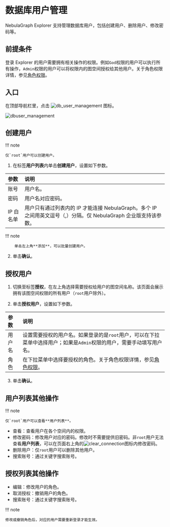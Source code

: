 # 数据库用户管理

NebulaGraph Explorer 支持管理数据库用户，包括创建用户、删除用户、修改密码等。

## 前提条件

登录 Explorer 的用户需要拥有相关操作的权限。例如`God`权限的用户可以执行所有操作，`Admin`权限的用户可以将权限内的图空间授权给其他用户。关于角色权限详情，参见[角色权限](../..//7.data-security/1.authentication/3.role-list.md)。

## 入口

在顶部导航栏里，点击 ![db_user_management](https://docs-cdn.nebula-graph.com.cn/figures/db_user_management_221024.png) 图标。

![dbuser_management](https://docs-cdn.nebula-graph.com.cn/figures/explorer_dbuser_management_221024_cn.png)

## 创建用户

!!! note

    仅`root`用户可以创建用户。

1. 在标签**用户列表**内单击**创建用户**，设置如下参数。

  |参数|说明|
  |:--|:--|
  |账号|用户名。|
  |密码|用户名对应密码。|
  |IP 白名单|用户只有通过列表内的 IP 才能连接 NebulaGraph。多个 IP 之间用英文逗号（,）分隔。仅 NebulaGraph 企业版支持该参数。|

  !!! note

        单击左上角**添加**，可以批量创建用户。

2. 单击**确认**。

## 授权用户

1. 切换至标签**授权**，在左上角选择需要授权给用户的图空间名称。该页面会展示拥有该图空间权限的所有用户（`root`用户除外）。

2. 单击**授权用户**，设置如下参数。

  |参数|说明|
  |:--|:--|
  |用户名|设置需要授权的用户名。如果登录的是`root`用户，可以在下拉菜单中选择用户；如果是`Admin`权限的用户，需要手动填写用户名。|
  |角色|在下拉菜单中选择要授权的角色。关于角色权限详情，参见[角色权限](../..//7.data-security/1.authentication/3.role-list.md)。|

3. 单击**确认**。

## 用户列表其他操作

!!! note

    仅`root`用户可以查看**用户列表**。

- 查看：查看用户在各个空间内的权限。
- 修改密码：修改用户对应的密码。修改时不需要提供旧密码。非`root`用户无法查看**用户列表**，可以在页面右上角的![clear_connection](https://docs-cdn.nebula-graph.com.cn/figures/session_221024.png)图标内修改密码。
- 删除用户：仅`root`用户可以删除其他用户。
- 搜索账号：通过关键字搜索账号。

## 授权列表其他操作

- 编辑：修改用户的角色。
- 取消授权：撤销用户的角色。
- 搜索账号：通过关键字搜索账号。

!!! note

    修改或撤销角色后，对应的用户需要重新登录才能生效。
